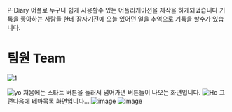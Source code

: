 P-Diary 어플로 누구나 쉽게 사용할수 있는 어플리케이션을 제작을 하게되었습니다 
기록을 좋아하는 사람들 한테 잠자기전에 오늘 있어던 일을 추억으로 기록을 할수가 있습니다.



<h1>팀원 Team</h1>

 
![1](https://user-images.githubusercontent.com/48500390/59329649-51153d00-8d2a-11e9-978b-343a5196a558.PNG)
  


<div>

 ![yo](https://user-images.githubusercontent.com/48500390/59331116-12818180-8d2e-11e9-9998-8aa715fa0570.PNG)
 처음에는 스타트 버튼을 눌러서 넘어가면 버튼들이 나오는 화면입니다.
![Ho](https://user-images.githubusercontent.com/48500390/59330100-7c4c5c00-8d2b-11e9-90b5-c26e3a5d344c.PNG)
그런다음에 테마목록 화면입니다...
![image](https://user-images.githubusercontent.com/48500390/59331409-dac70980-8d2e-11e9-82d8-8514a99543be.png)
![image](https://user-images.githubusercontent.com/48500390/59331744-9daf4700-8d2f-11e9-95e4-9dffc3673813.png)





 </div>


